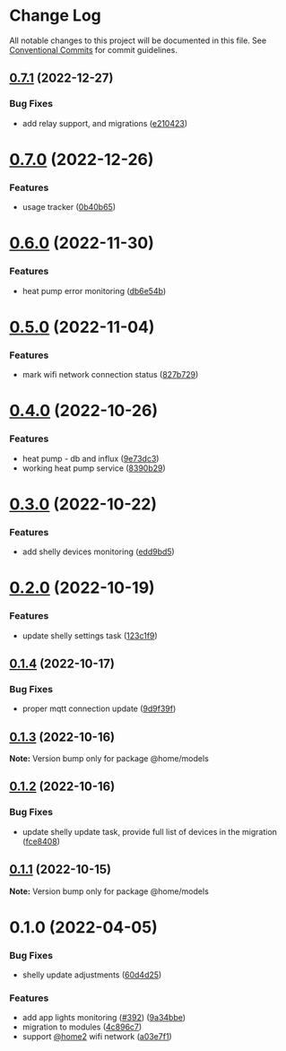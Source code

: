 # Change Log

All notable changes to this project will be documented in this file.
See [Conventional Commits](https://conventionalcommits.org) for commit guidelines.

## [0.7.1](https://github.com/mariusz-kabala/homeAutomation/compare/@home/models@0.7.0...@home/models@0.7.1) (2022-12-27)


### Bug Fixes

* add relay support, and migrations ([e210423](https://github.com/mariusz-kabala/homeAutomation/commit/e2104232a351de383342c7ff8ccd09c078da8b77))





# [0.7.0](https://github.com/mariusz-kabala/homeAutomation/compare/@home/models@0.6.0...@home/models@0.7.0) (2022-12-26)


### Features

* usage tracker ([0b40b65](https://github.com/mariusz-kabala/homeAutomation/commit/0b40b657574f3889c9f630c4fe9f173c037876e7))





# [0.6.0](https://github.com/mariusz-kabala/homeAutomation/compare/@home/models@0.5.0...@home/models@0.6.0) (2022-11-30)


### Features

* heat pump error monitoring ([db6e54b](https://github.com/mariusz-kabala/homeAutomation/commit/db6e54b5a3468ff60b06efbbc9e100d77b4e6335))





# [0.5.0](https://github.com/mariusz-kabala/homeAutomation/compare/@home/models@0.4.0...@home/models@0.5.0) (2022-11-04)


### Features

* mark wifi network connection status ([827b729](https://github.com/mariusz-kabala/homeAutomation/commit/827b729c6152397b770b12c3277e09a2f17713d6))





# [0.4.0](https://github.com/mariusz-kabala/homeAutomation/compare/@home/models@0.3.0...@home/models@0.4.0) (2022-10-26)


### Features

* heat pump - db and influx ([9e73dc3](https://github.com/mariusz-kabala/homeAutomation/commit/9e73dc36ac5ad200ff2d3d4a6a20cdcaab195de5))
* working heat pump service ([8390b29](https://github.com/mariusz-kabala/homeAutomation/commit/8390b295e74c3b63ca44224d0cbb3894fb27462b))





# [0.3.0](https://github.com/mariusz-kabala/homeAutomation/compare/@home/models@0.2.0...@home/models@0.3.0) (2022-10-22)


### Features

* add shelly devices monitoring ([edd9bd5](https://github.com/mariusz-kabala/homeAutomation/commit/edd9bd53c6df377c30fd5a58b6ba4c039d29dcec))





# [0.2.0](https://github.com/mariusz-kabala/homeAutomation/compare/@home/models@0.1.4...@home/models@0.2.0) (2022-10-19)


### Features

* update shelly settings task ([123c1f9](https://github.com/mariusz-kabala/homeAutomation/commit/123c1f94e2abc6f1b4440d3dc71446d51a83ebd3))





## [0.1.4](https://github.com/mariusz-kabala/homeAutomation/compare/@home/models@0.1.3...@home/models@0.1.4) (2022-10-17)


### Bug Fixes

* proper mqtt connection update ([9d9f39f](https://github.com/mariusz-kabala/homeAutomation/commit/9d9f39fc1c9ff1249d4c0b90d6b2d91930c59462))





## [0.1.3](https://github.com/mariusz-kabala/homeAutomation/compare/@home/models@0.1.2...@home/models@0.1.3) (2022-10-16)

**Note:** Version bump only for package @home/models





## [0.1.2](https://github.com/mariusz-kabala/homeAutomation/compare/@home/models@0.1.1...@home/models@0.1.2) (2022-10-16)


### Bug Fixes

* update shelly update task, provide full list of devices in the migration ([fce8408](https://github.com/mariusz-kabala/homeAutomation/commit/fce8408daa83c1de249eebc269393f4448459ea5))





## [0.1.1](https://github.com/mariusz-kabala/homeAutomation/compare/@home/models@0.1.0...@home/models@0.1.1) (2022-10-15)

**Note:** Version bump only for package @home/models





# 0.1.0 (2022-04-05)


### Bug Fixes

* shelly update adjustments ([60d4d25](https://github.com/mariusz-kabala/homeAutomation/commit/60d4d253ac8d72e4f2752ce54edf287c071d249b))


### Features

* add app lights monitoring ([#392](https://github.com/mariusz-kabala/homeAutomation/issues/392)) ([9a34bbe](https://github.com/mariusz-kabala/homeAutomation/commit/9a34bbe76f2896bf5de009d2d419bd258aecfb6a))
* migration to modules ([4c896c7](https://github.com/mariusz-kabala/homeAutomation/commit/4c896c717bf0123a59caf3e89f96043be72594c2))
* support [@home2](https://github.com/home2) wifi network ([a03e7f1](https://github.com/mariusz-kabala/homeAutomation/commit/a03e7f12c164c929c940326140da6c63b6e41a02))
